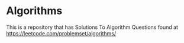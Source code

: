 # Algorithms
This is a repository that has Solutions To Algorithm Questions found at https://leetcode.com/problemset/algorithms/
